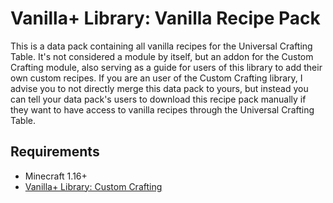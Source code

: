 # Vanilla+ Library: Vanilla Recipe Pack
This is a data pack containing all vanilla recipes for the Universal Crafting Table. It's not considered a module by itself, but an addon for the Custom Crafting module, also serving as a guide for users of this library to add their own custom recipes. If you are an user of the Custom Crafting library, I advise you to not directly merge this data pack to yours, but instead you can tell your data pack's users to download this recipe pack manually if they want to have access to vanilla recipes through the Universal Crafting Table.

## Requirements
- Minecraft 1.16+
- [Vanilla+ Library: Custom Crafting](https://github.com/vanilla-plus-library/custom-crafting)